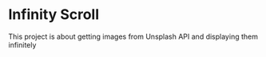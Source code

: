 # Infinity Scroll

This project is about getting images from Unsplash API and displaying them infinitely
